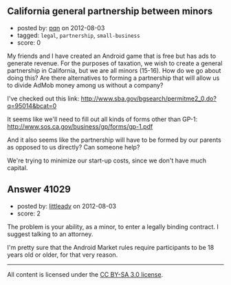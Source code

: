 ## California general partnership between minors

- posted by: [pqn](https://stackexchange.com/users/-1/19061-pqn) on 2012-08-03
- tagged: `legal`, `partnership`, `small-business`
- score: 0

My friends and I have created an Android game that is free but has ads to generate revenue. For the purposes of taxation, we wish to create a general partnership in California, but we are all minors (15-16). How do we go about doing this? Are there alternatives to forming a partnership that will allow us to divide AdMob money among us without a company?

I've checked out this link:
http://www.sba.gov/bgsearch/permitme2_0.do?q=95014&bcat=0

It seems like we'll need to fill out all kinds of forms other than GP-1:
http://www.sos.ca.gov/business/gp/forms/gp-1.pdf

And it also seems like the partnership will have to be formed by our parents as opposed to us directly? Can someone help?

We're trying to minimize our start-up costs, since we don't have much capital.


## Answer 41029

- posted by: [littleadv](https://stackexchange.com/users/-1/13808-littleadv) on 2012-08-03
- score: 2

The problem is your ability, as a minor, to enter a legally binding contract. I suggest talking to an attorney.

I'm pretty sure that the Android Market rules require participants to be 18 years old or older, for that very reason.



---

All content is licensed under the [CC BY-SA 3.0 license](https://creativecommons.org/licenses/by-sa/3.0/).
